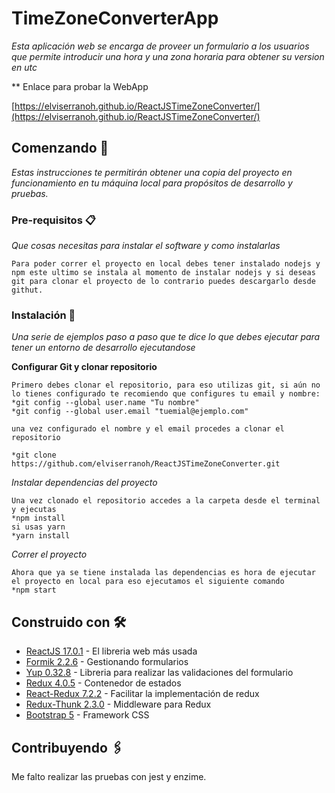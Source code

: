 # TimeZoneConverterApp

_Esta aplicación web se encarga de proveer un formulario a los usuarios que permite introducir una hora y una zona horaria para obtener su version en utc_

** Enlace para probar la WebApp

[https://elviserranoh.github.io/ReactJSTimeZoneConverter/](https://elviserranoh.github.io/ReactJSTimeZoneConverter/)

## Comenzando 🚀

_Estas instrucciones te permitirán obtener una copia del proyecto en funcionamiento en tu máquina local para propósitos de desarrollo y pruebas._

### Pre-requisitos 📋

_Que cosas necesitas para instalar el software y como instalarlas_

```
Para poder correr el proyecto en local debes tener instalado nodejs y npm este ultimo se instala al momento de instalar nodejs y si deseas git para clonar el proyecto de lo contrario puedes descargarlo desde githut.
```

### Instalación 🔧

_Una serie de ejemplos paso a paso que te dice lo que debes ejecutar para tener un entorno de desarrollo ejecutandose_

__Configurar Git y clonar repositorio__

```
Primero debes clonar el repositorio, para eso utilizas git, si aún no lo tienes configurado te recomiendo que configures tu email y nombre:
*git config --global user.name "Tu nombre"
*git config --global user.email "tuemial@ejemplo.com"

una vez configurado el nombre y el email procedes a clonar el repositorio

*git clone https://github.com/elviserranoh/ReactJSTimeZoneConverter.git

```

_Instalar dependencias del proyecto_

```
Una vez clonado el repositorio accedes a la carpeta desde el terminal y ejecutas
*npm install
si usas yarn
*yarn install
```

_Correr el proyecto_

```
Ahora que ya se tiene instalada las dependencias es hora de ejecutar el proyecto en local para eso ejecutamos el siguiente comando
*npm start
```

## Construido con 🛠️

* [ReactJS 17.0.1](https://reactjs.org/docs/getting-started.html) - El libreria web más usada
* [Formik 2.2.6](https://formik.org/docs/overview) - Gestionando formularios
* [Yup 0.32.8](https://formik.org/docs/overview) - Libreria para realizar las validaciones del formulario
* [Redux 4.0.5](https://redux.js.org/introduction/getting-started) - Contenedor de estados
* [React-Redux 7.2.2](https://redux.js.org/introduction/getting-started) - Facilitar la implementación de redux
* [Redux-Thunk 2.3.0](https://redux.js.org/introduction/getting-started) - Middleware para Redux
* [Bootstrap 5](https://redux.js.org/introduction/getting-started) - Framework CSS

## Contribuyendo 🖇️

Me falto realizar las pruebas con jest y enzime.

